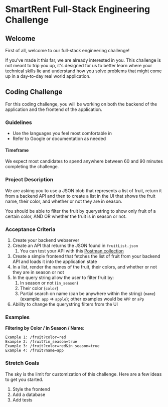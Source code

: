 # SmartRent Full-Stack Engineering Challenge

## Welcome

First of all, welcome to our full-stack engineering challenge!

If you've made it this far, we are already interested in you. This challenge is not meant to trip you up, it's
designed for us to better learn where your technical skills lie and understand how you solve problems that might
come up in a day-to-day real world application.

## Coding Challenge

For this coding challenge, you will be working on both the backend of the application and the frontend of the application.

### Guidelines

- Use the languages you feel most comfortable in
- Refer to Google or documentation as needed

#### Timeframe
We expect most candidates to spend anywhere between 60 and 90 minutes completing the challenge.

### Project Description

We are asking you to use a JSON blob that represents a list of fruit, return it from a backend API and then
to create a list in the UI that shows the fruit name, their color, and whether or not they are in season.

You should be able to filter the fruit by querystring to show only fruit of a certain color, AND OR
whether the fruit is in season or not.

### Acceptance Criteria

1. Create your backend webserver
2. Create an API that returns the JSON found in `fruitList.json`
   1. You can test your API with this [Postman collection](/SmartRent-Full-Stack-Interview-Challenge.postman_collection.json)
3. Create a simple frontend that fetches the list of fruit from your backend API and loads it into the application state
4. In a list, render the names of the fruit, their colors, and whether or not they are in season or not
5. In the query string allow the user to filter fruit by:
   1. In season or not (`in_season`)
   2. Their color (`color`)
   3. Partial search on name (can be anywhere within the string) (`name`) (example: `app` => `apple`); other examples would be `APP` or `aPp`
6. Ability to change the querystring filters from the UI

### Examples

**Filtering by Color / in Season / Name:**

```
Example 1: /fruit?color=red
Example 2: /fruit?in_season=true
Example 3: /fruit?color=red&in_season=true
Example 4: /fruit?name=app
```

### Stretch Goals

The sky is the limit for customization of this challenge. Here are a few ideas to get you started.

1. Style the frontend
2. Add a database
3. Add tests